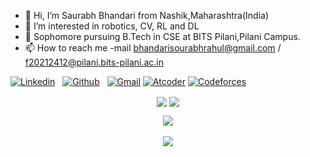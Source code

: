 - 👋 Hi, I’m Saurabh Bhandari from Nashik,Maharashtra(India)
- 👀 I’m interested in robotics, CV, RL and DL
- 🌱 Sophomore pursuing B.Tech in CSE at BITS Pilani,Pilani Campus.
- 📫 How to reach me -mail bhandarisourabhrahul@gmail.com / f20212412@pilani.bits-pilani.ac.in
<!-- Connection Links -->
[![Linkedin](https://img.shields.io/badge/-LinkedIn-blue?style=flat&logo=Linkedin&logoColor=white)](https://www.linkedin.com/in/saurabh-bhandari-nsk/)&nbsp;&nbsp;
[![Github](https://img.shields.io/badge/-Github-000?style=flat&logo=Github&logoColor=white)](https://github.com/SaurabhRBhandari)&nbsp;&nbsp;
[![Gmail](https://img.shields.io/badge/-Gmail-c14438?style=flat&logo=Gmail&logoColor=white)](mailto:f20212412@pilani.bits-pilani.ac.in)
[![Atcoder](https://badges.joonhyung.xyz/atcoder/SiRBruce.svg)](https://atcoder.jp/users/SiRBruce)
[![Codeforces](https://badges.joonhyung.xyz/codeforces/SiRBruce.svg)](https://codeforces.com/profile/sirbruce)
<!-- User Stats -->
<p align="center">
  <img align="center" src="https://img.shields.io/github/followers/SaurabhRBhandari?style=social" />  
  <img align="center" src="https://visitor-badge.laobi.icu/badge?page_id=SaurabhRBhandari.visitor-badge" />
</p>

<!-- Coding Stats -->
<p align="center">
  <img align="center" src="https://github-readme-stats.vercel.app/api?username=SaurabhRBhandari&show_icons=true&theme=dark" /> <br><br>
  <img align="center" src="https://github-readme-streak-stats.herokuapp.com/?user=SaurabhRBhandari&theme=dark" /> <br><br>
</p>

<!---
SaurabhRBhandari/SaurabhRBhandari is a ✨ special ✨ repository because its `README.md` (this file) appears on your GitHub profile.
You can click the Preview link to take a look at your changes.
--->

